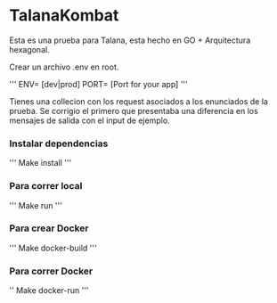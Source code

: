 # TalanaKombat

Esta es una prueba para Talana, esta hecho en GO + Arquitectura hexagonal. 

Crear un archivo .env en root.

'''
ENV= [dev|prod]
PORT= [Port for your app]
'''

Tienes una collecion con los request asociados a los enunciados de la prueba. Se corrigio el primero que presentaba una diferencia en los mensajes de salida con el input de ejemplo.


### Instalar dependencias

'''
Make install
'''

### Para correr local

'''
Make run
'''

### Para crear Docker

'''
Make docker-build
'''

### Para correr Docker

''
Make docker-run
'''